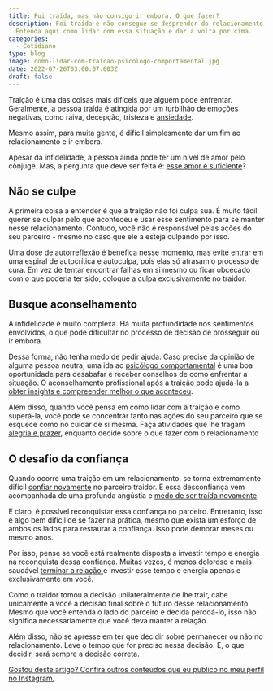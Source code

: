 ```yaml
---
title: Fui traída, mas não consigo ir embora. O que fazer?
description: Foi traída e não consegue se desprender do relacionamento abusivo?
  Entenda aqui como lidar com essa situação e dar a volta por cima.
categories:
  - Cotidiano
type: blog
image: como-lidar-com-traicao-psicologo-comportamental.jpg
date: 2022-07-26T03:00:07.603Z
draft: false
---
```




Traição é uma das coisas mais difíceis que alguém pode enfrentar. Geralmente, a pessoa traída é atingida por um turbilhão de emoções negativas, como raiva, decepção, tristeza e [ansiedade](https://yuribusin.com.br/ansiedade-sem-remedios/).

Mesmo assim, para muita gente, é difícil simplesmente dar um fim ao relacionamento e ir embora.

Apesar da infidelidade, a pessoa ainda pode ter um nível de amor pelo cônjuge. Mas, a pergunta que deve ser feita é: [esse amor é suficiente](/relacionamento-toxico-entenda-se-voce-esta-em-um/)?

## Não se culpe

A primeira coisa a entender é que a traição não foi culpa sua. É muito fácil querer se culpar pelo que aconteceu e usar esse sentimento para se manter nesse relacionamento. Contudo, você não é responsável pelas ações do seu parceiro - mesmo no caso que ele a esteja culpando por isso.

Uma dose de autorreflexão é benéfica nesse momento, mas evite entrar em uma espiral de autocrítica e autoculpa, pois elas só atrasam o processo de cura. Em vez de tentar encontrar falhas em si mesmo ou ficar obcecado com o que poderia ter sido, coloque a culpa exclusivamente no traidor.

## Busque aconselhamento

A infidelidade é muito complexa. Há muita profundidade nos sentimentos envolvidos, o que pode dificultar no processo de decisão de prosseguir ou ir embora.

Dessa forma, não tenha medo de pedir ajuda. Caso precise da opinião de alguma pessoa neutra, uma ida ao [psicólogo comportamental](https://yuribusin.com.br/) é uma boa oportunidade para desabafar e receber conselhos de como enfrentar a situação. O aconselhamento profissional após a traição pode ajudá-la a[ obter insights e compreender melhor o que aconteceu](/inteligencia-emocional-voce-sabe-o-que-e/).

Além disso, quando você pensa em como lidar com a traição e como superá-la, você pode se concentrar tanto nas ações do seu parceiro que se esquece como no cuidar de si mesma. Faça atividades que lhe tragam [alegria e prazer](/como-estimular-a-dopamina/), enquanto decide sobre o que fazer com o relacionamento

## O desafio da confiança

Quando ocorre uma traição em um relacionamento, se torna extremamente difícil [confiar novamente](/vale-a-pena-investir-relacionamento-apos-traicao/) no parceiro traidor. E essa desconfiança vem acompanhada de uma profunda angústia e [medo de ser traída novamente](/como-superar-o-ciume-retroativo/).

É claro, é possível reconquistar essa confiança no parceiro. Entretanto, isso é algo bem difícil de se fazer na prática, mesmo que exista um esforço de ambos os lados para restaurar a confiança. Isso pode demorar meses ou mesmo anos.

Por isso, pense se você está realmente disposta a investir tempo e energia na reconquista dessa confiança. Muitas vezes, é menos doloroso e mais saudável [terminar a relação ](/como-superar-termino-de-um-namoro/)e investir esse tempo e energia apenas e exclusivamente em você.

Como o traidor tomou a decisão unilateralmente de lhe trair, cabe unicamente a você a decisão final sobre o futuro desse relacionamento. Mesmo que você entenda o lado do parceiro e decida perdoá-lo, isso não significa necessariamente que você deva manter a relação.

Além disso, não se apresse em ter que decidir sobre permanecer ou não no relacionamento. Leve o tempo que for preciso nessa decisão. E, o que decidir, será sempre a decisão correta.

[Gostou deste artigo? Confira outros conteúdos que eu publico no meu perfil no Instagram.](https://www.instagram.com/dryuribusin/)


